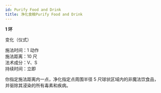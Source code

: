 ```yaml
---
id: Purify Food and Drink
title: 净化食粮Purify Food and Drink
---
```


**1 环**

变化（仪式）

施法时间：1 动作  
施法距离：10 尺  
法术成分：V、S  
持续时间：立即

你指定施法距离内一点，净化指定点周围半径 5 尺球状区域内的非魔法饮食品，并驱除其浸染的所有毒素和疾病。
